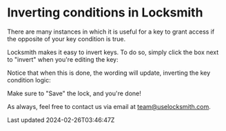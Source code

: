 # Inverting conditions in Locksmith

There are many instances in which it is useful for a key to grant access if the opposite of your key condition is true.

Locksmith makes it easy to invert keys. To do so, simply click the box next to "invert" when you're editing the key:

Notice that when this is done, the wording will update, inverting the key condition logic:

Make sure to "Save" the lock, and you're done!

As always, feel free to contact us via email at team@uselocksmith.com.

Last updated 2024-02-26T03:46:47Z
